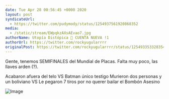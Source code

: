 ```yaml
---
date: Tue Apr 28 00:56:45 +0000 2020
layout: post
syndicateUrl:
  - https://twitter.com/pudymody/status/1254937561920868352
media:
  - /static/stream/EWpqkzAXsAEvao7.jpg
authorName: Utopía Distópica 💚 CUENTA NUEVA !1
authorUrl: https://twitter.com/rockyugularrrr
originalPost: https://twitter.com/rockyugularrrr/status/1254933533283549184
---
```

Gente, tenemos SEMIFINALES del Mundial de Placas. Falta muy poco, las llaves arden (?).

Acabaron afuera del telo VS Batman único testigo
Murieron dos personas y un boliviano VS Le pegaron 7 tiros por no querer bailar el Bombón Asesino

![Image](/static/stream/EWpqkzAXsAEvao7.jpg)